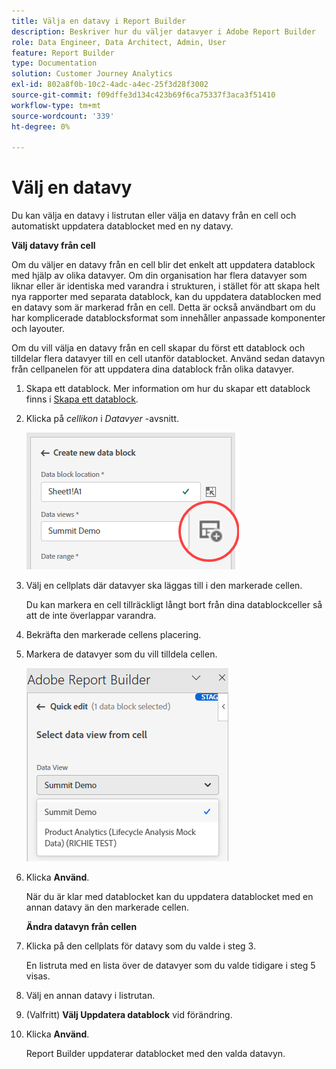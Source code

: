 ```yaml
---
title: Välja en datavy i Report Builder
description: Beskriver hur du väljer datavyer i Adobe Report Builder
role: Data Engineer, Data Architect, Admin, User
feature: Report Builder
type: Documentation
solution: Customer Journey Analytics
exl-id: 802a8f0b-10c2-4adc-a4ec-25f3d28f3002
source-git-commit: f09dffe3d134c423b69f6ca75337f3aca3f51410
workflow-type: tm+mt
source-wordcount: '339'
ht-degree: 0%

---
```


# Välj en datavy

Du kan välja en datavy i listrutan eller välja en datavy från en cell och automatiskt uppdatera datablocket med en ny datavy.

**Välj datavy från cell**

Om du väljer en datavy från en cell blir det enkelt att uppdatera datablock med hjälp av olika datavyer. Om din organisation har flera datavyer som liknar eller är identiska med varandra i strukturen, i stället för att skapa helt nya rapporter med separata datablock, kan du uppdatera datablocken med en datavy som är markerad från en cell. Detta är också användbart om du har komplicerade datablocksformat som innehåller anpassade komponenter och layouter.

Om du vill välja en datavy från en cell skapar du först ett datablock och tilldelar flera datavyer till en cell utanför datablocket. Använd sedan datavyn från cellpanelen för att uppdatera dina datablock från olika datavyer.

1. Skapa ett datablock.
Mer information om hur du skapar ett datablock finns i [Skapa ett datablock](/help/report-builder/create-a-data-block.md).

1. Klicka på *cellikon* i *Datavyer* -avsnitt.

   ![Cellikon](/help/report-builder/assets/cell-icon.png)

1. Välj en cellplats där datavyer ska läggas till i den markerade cellen.

   Du kan markera en cell tillräckligt långt bort från dina datablockceller så att de inte överlappar varandra.

1. Bekräfta den markerade cellens placering.

1. Markera de datavyer som du vill tilldela cellen.

   ![Cellikon](/help/report-builder/assets/select-data-view.png)

1. Klicka **Använd**.

   När du är klar med datablocket kan du uppdatera datablocket med en annan datavy än den markerade cellen.

   **Ändra datavyn från cellen**

1. Klicka på den cellplats för datavy som du valde i steg 3.

   En listruta med en lista över de datavyer som du valde tidigare i steg 5 visas.

1. Välj en annan datavy i listrutan.

1. (Valfritt) **Välj Uppdatera datablock** vid förändring.

1. Klicka **Använd**.

   Report Builder uppdaterar datablocket med den valda datavyn.
